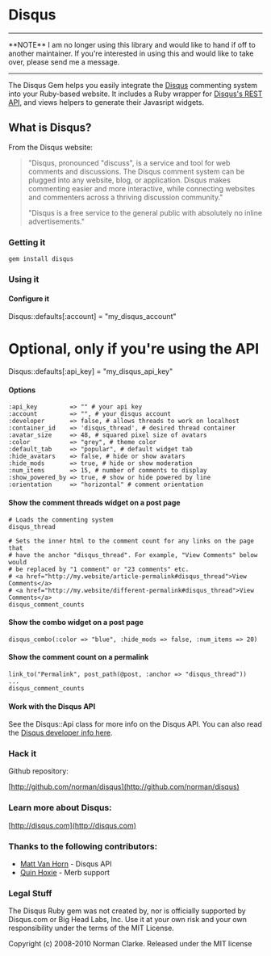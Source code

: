 # Disqus

<hr/>
**NOTE** I am no longer using this library and would like to hand if off to
another maintainer. If you're interested in using this and would like to take
over, please send me a message.
<hr/>

The Disqus Gem helps you easily integrate the [Disqus](http://disqus.com)
commenting system into your Ruby-based website. It includes a Ruby wrapper for
[Disqus's REST API](http://wiki.disqus.net/API), and views helpers to generate
their Javasript widgets.

## What is Disqus?

From the Disqus website:

> "Disqus, pronounced "discuss", is a service and tool for web comments and
> discussions. The Disqus comment system can be plugged into any website, blog,
> or application. Disqus makes commenting easier and more interactive, while
> connecting websites and commenters across a thriving discussion community."
>
> "Disqus is a free service to the general public with absolutely no inline advertisements."


### Getting it

    gem install disqus

### Using it

#### Configure it

  Disqus::defaults[:account] = "my_disqus_account"
  # Optional, only if you're using the API
  Disqus::defaults[:api_key] = "my_disqus_api_key"


#### Options

    :api_key         => "" # your api key
    :account         => "", # your disqus account
    :developer       => false, # allows threads to work on localhost
    :container_id    => 'disqus_thread', # desired thread container
    :avatar_size     => 48, # squared pixel size of avatars
    :color           => "grey", # theme color
    :default_tab     => "popular", # default widget tab
    :hide_avatars    => false, # hide or show avatars
    :hide_mods       => true, # hide or show moderation
    :num_items       => 15, # number of comments to display
    :show_powered_by => true, # show or hide powered by line
    :orientation     => "horizontal" # comment orientation

#### Show the comment threads widget on a post page

    # Loads the commenting system
    disqus_thread

    # Sets the inner html to the comment count for any links on the page that
    # have the anchor "disqus_thread". For example, "View Comments" below would
    # be replaced by "1 comment" or "23 comments" etc.
    # <a href="http://my.website/article-permalink#disqus_thread">View Comments</a>
    # <a href="http://my.website/different-permalink#disqus_thread">View Comments</a>
    disqus_comment_counts

#### Show the combo widget on a post page

    disqus_combo(:color => "blue", :hide_mods => false, :num_items => 20)

#### Show the comment count on a permalink

    link_to("Permalink", post_path(@post, :anchor => "disqus_thread"))
    ...
    disqus_comment_counts

#### Work with the Disqus API

See the Disqus::Api class for more info on the Disqus API. You can also read the
[Disqus developer info here](http://disqus.com/docs/api/).

### Hack it

Github repository:

[http://github.com/norman/disqus](http://github.com/norman/disqus)

### Learn more about Disqus:

[http://disqus.com](http://disqus.com)

### Thanks to the following contributors:

* [Matt Van Horn](http://github.com/mattvanhorn) - Disqus API
* [Quin Hoxie](http://github.com/qhoxie) - Merb support

### Legal Stuff

The Disqus Ruby gem was not created by, nor is officially supported by
Disqus.com or Big Head Labs, Inc. Use it at your own risk and your own
responsibility under the terms of the MIT License.

Copyright (c) 2008-2010 Norman Clarke. Released under the MIT license

